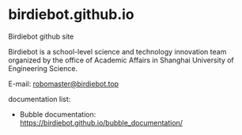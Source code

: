 # birdiebot.github.io
Birdiebot github site

Birdiebot is a school-level science and technology innovation team organized by the office of Academic Affairs in Shanghai University of Engineering Science.

E-mail: robomaster@birdiebot.top

documentation list:
- Bubble documentation: https://birdiebot.github.io/bubble_documentation/
